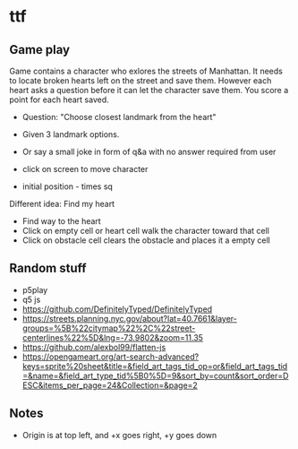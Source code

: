 # ttf

## Game play

Game contains a character who exlores the streets of Manhattan. It needs to locate broken hearts
left on the street and save them. However each heart asks a question before it can let
the character save them. You score a point for each heart saved.

- Question: "Choose closest landmark from the heart"
- Given 3 landmark options.

- Or say a small joke in form of q&a with no answer required from user

- click on screen to move character
- initial position - times sq

Different idea: Find my heart

- Find way to the heart
- Click on empty cell or heart cell walk the character toward that cell
- Click on obstacle cell clears the obstacle and places it a empty cell

## Random stuff

- p5play
- q5 js
- https://github.com/DefinitelyTyped/DefinitelyTyped
- https://streets.planning.nyc.gov/about?lat=40.7661&layer-groups=%5B%22citymap%22%2C%22street-centerlines%22%5D&lng=-73.9802&zoom=11.35
- https://github.com/alexbol99/flatten-js
- https://opengameart.org/art-search-advanced?keys=sprite%20sheet&title=&field_art_tags_tid_op=or&field_art_tags_tid=&name=&field_art_type_tid%5B0%5D=9&sort_by=count&sort_order=DESC&items_per_page=24&Collection=&page=2

## Notes

- Origin is at top left, and +x goes right, +y goes down
